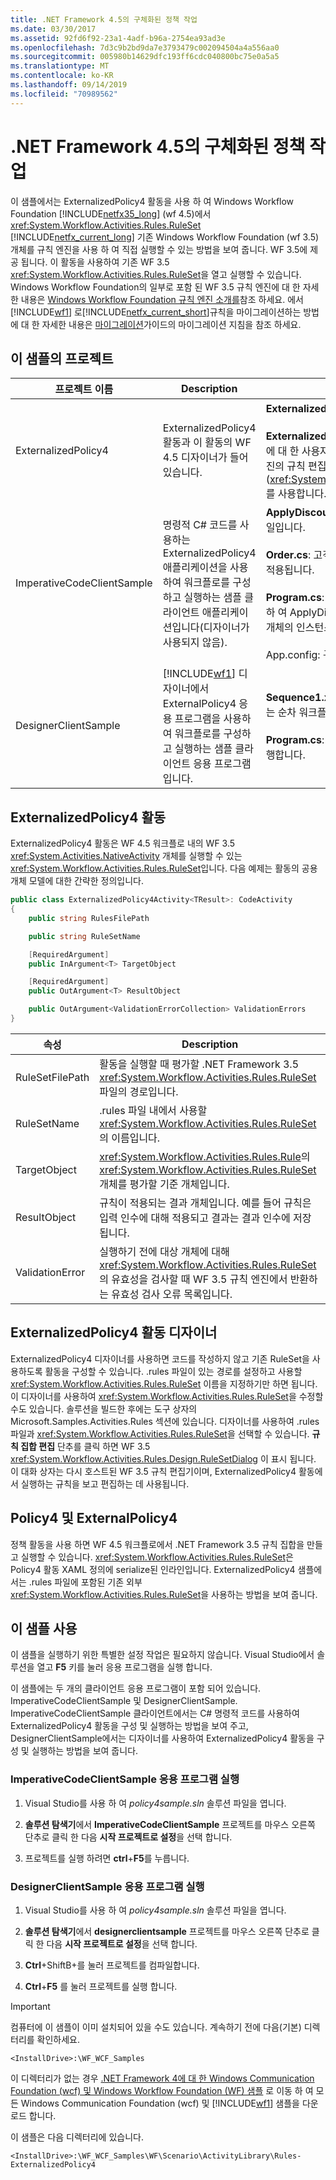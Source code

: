 ```yaml
---
title: .NET Framework 4.5의 구체화된 정책 작업
ms.date: 03/30/2017
ms.assetid: 92fd6f92-23a1-4adf-b96a-2754ea93ad3e
ms.openlocfilehash: 7d3c9b2bd9da7e3793479c002094504a4a556aa0
ms.sourcegitcommit: 005980b14629dfc193ff6cdc040800bc75e0a5a5
ms.translationtype: MT
ms.contentlocale: ko-KR
ms.lasthandoff: 09/14/2019
ms.locfileid: "70989562"
---
```

# <a name="externalized-policy-activity-in-net-framework-45"></a>.NET Framework 4.5의 구체화된 정책 작업

이 샘플에서는 ExternalizedPolicy4 활동을 사용 하 여 Windows Workflow Foundation [!INCLUDE[netfx35_long](../../../../includes/netfx35-long-md.md)] (wf 4.5)에서 <xref:System.Workflow.Activities.Rules.RuleSet> [!INCLUDE[netfx_current_long](../../../../includes/netfx-current-long-md.md)] 기존 Windows Workflow Foundation (wf 3.5) 개체를 규칙 엔진을 사용 하 여 직접 실행할 수 있는 방법을 보여 줍니다. WF 3.5에 제공 됩니다. 이 활동을 사용하여 기존 WF 3.5 <xref:System.Workflow.Activities.Rules.RuleSet>을 열고 실행할 수 있습니다. Windows Workflow Foundation의 일부로 포함 된 WF 3.5 규칙 엔진에 대 한 자세한 내용은 [Windows Workflow Foundation 규칙 엔진 소개를](https://go.microsoft.com/fwlink/?LinkId=166079)참조 하세요. 에서 [!INCLUDE[wf1](../../../../includes/wf1-md.md)] 로[!INCLUDE[netfx_current_short](../../../../includes/netfx-current-short-md.md)]규칙을 마이그레이션하는 방법에 대 한 자세한 내용은 [마이그레이션](../migration-guidance.md)가이드의 마이그레이션 지침을 참조 하세요.

## <a name="projects-in-this-sample"></a>이 샘플의 프로젝트

|프로젝트 이름|Description|기본 파일|
|-|-|-|
|ExternalizedPolicy4|ExternalizedPolicy4 활동과 이 활동의 WF 4.5 디자이너가 들어 있습니다.|**ExternalizedPolicy4.cs**: 작업 정의입니다.<br /><br /> **ExternalizedPolicy4Designer.xaml**: ExternalizedPolicy4 활동에 대 한 사용자 지정 디자이너입니다. 이 디자이너는 WF 3.5 규칙 엔진의 규칙 편집기(<xref:System.Workflow.Activities.Rules.Design.RuleSetDialog>)를 사용합니다.|
|ImperativeCodeClientSample|명령적 C# 코드를 사용하는 ExternalizedPolicy4 애플리케이션을 사용하여 워크플로를 구성하고 실행하는 샘플 클라이언트 애플리케이션입니다(디자이너가 사용되지 않음).|**ApplyDiscount.rules**: 규칙 정의 [!INCLUDE[wf1](../../../../includes/wf1-md.md)] 를 포함 하는 파일입니다.<br /><br /> **Order.cs**: 고객 주문을 나타내는 형식입니다. 이 형식의 개체에 규칙이 적용됩니다.<br /><br /> **Program.cs**: Policy4 활동을 포함 하는 워크플로를 구성 하 고 실행 하 여 ApplyDiscount에 정의 된 규칙을 적용 합니다. 규칙은 Order 개체의 인스턴스에 대 한 규칙입니다.<br /><br /> App.config: 규칙 파일의 경로가 있는 구성 파일입니다.|
|DesignerClientSample|[!INCLUDE[wf1](../../../../includes/wf1-md.md)] 디자이너에서 ExternalPolicy4 응용 프로그램을 사용하여 워크플로를 구성하고 실행하는 샘플 클라이언트 응용 프로그램입니다.|**Sequence1.xaml**: Policy4 활동을 사용 하 여 규칙 평가를 수행 하는 순차 워크플로입니다.<br /><br /> **Program.cs**: Sequence1.xaml에 정의된 워크플로의 인스턴스를 실행합니다.|

## <a name="the-externalizedpolicy4-activity"></a>ExternalizedPolicy4 활동

ExternalizedPolicy4 활동은 WF 4.5 워크플로 내의 WF 3.5 <xref:System.Activities.NativeActivity> 개체를 실행할 수 있는 <xref:System.Workflow.Activities.Rules.RuleSet>입니다. 다음 예제는 활동의 공용 개체 모델에 대한 간략한 정의입니다.

```csharp
public class ExternalizedPolicy4Activity<TResult>: CodeActivity
{
    public string RulesFilePath

    public string RuleSetName

    [RequiredArgument]
    public InArgument<T> TargetObject

    [RequiredArgument]
    public OutArgument<T> ResultObject

    public OutArgument<ValidationErrorCollection> ValidationErrors
}
```

|속성|Description|
|-|-|
|RuleSetFilePath|활동을 실행할 때 평가할 .NET Framework 3.5 <xref:System.Workflow.Activities.Rules.RuleSet> 파일의 경로입니다.|
|RuleSetName|.rules 파일 내에서 사용할 <xref:System.Workflow.Activities.Rules.RuleSet>의 이름입니다.|
|TargetObject|<xref:System.Workflow.Activities.Rules.Rule>의 <xref:System.Workflow.Activities.Rules.RuleSet> 개체를 평가할 기준 개체입니다.|
|ResultObject|규칙이 적용되는 결과 개체입니다. 예를 들어 규칙은 입력 인수에 대해 적용되고 결과는 결과 인수에 저장됩니다.|
|ValidationError|실행하기 전에 대상 개체에 대해 <xref:System.Workflow.Activities.Rules.RuleSet>의 유효성을 검사할 때 WF 3.5 규칙 엔진에서 반환하는 유효성 검사 오류 목록입니다.|

## <a name="externalizedpolicy4-activity-designer"></a>ExternalizedPolicy4 활동 디자이너

ExternalizedPolicy4 디자이너를 사용하면 코드를 작성하지 않고 기존 RuleSet을 사용하도록 활동을 구성할 수 있습니다. .rules 파일이 있는 경로를 설정하고 사용할 <xref:System.Workflow.Activities.Rules.RuleSet> 이름을 지정하기만 하면 됩니다. 이 디자이너를 사용하여 <xref:System.Workflow.Activities.Rules.RuleSet>을 수정할 수도 있습니다. 솔루션을 빌드한 후에는 도구 상자의 Microsoft.Samples.Activities.Rules 섹션에 있습니다. 디자이너를 사용하여 .rules 파일과 <xref:System.Workflow.Activities.Rules.RuleSet>을 선택할 수 있습니다. **규칙 집합 편집** 단추를 클릭 하면 WF 3.5 <xref:System.Workflow.Activities.Rules.Design.RuleSetDialog> 이 표시 됩니다. 이 대화 상자는 다시 호스트된 WF 3.5 규칙 편집기이며, ExternalizedPolicy4 활동에서 실행하는 규칙을 보고 편집하는 데 사용됩니다.

## <a name="policy4-and-externalpolicy4"></a>Policy4 및 ExternalPolicy4

정책 활동을 사용 하면 WF 4.5 워크플로에서 .NET Framework 3.5 규칙 집합을 만들고 실행할 수 있습니다. <xref:System.Workflow.Activities.Rules.RuleSet>은 Policy4 활동 XAML 정의에 serialize된 인라인입니다. ExternalizedPolicy4 샘플에서는 .rules 파일에 포함된 기존 외부 <xref:System.Workflow.Activities.Rules.RuleSet>을 사용하는 방법을 보여 줍니다.

## <a name="use-this-sample"></a>이 샘플 사용

이 샘플을 실행하기 위한 특별한 설정 작업은 필요하지 않습니다. Visual Studio에서 솔루션을 열고 **F5** 키를 눌러 응용 프로그램을 실행 합니다.

이 샘플에는 두 개의 클라이언트 응용 프로그램이 포함 되어 있습니다. ImperativeCodeClientSample 및 DesignerClientSample. ImperativeCodeClientSample 클라이언트에서는 C# 명령적 코드를 사용하여 ExternalizedPolicy4 활동을 구성 및 실행하는 방법을 보여 주고, DesignerClientSample에서는 디자이너를 사용하여 ExternalizedPolicy4 활동을 구성 및 실행하는 방법을 보여 줍니다.

### <a name="run-the-imperativecodeclientsample-application"></a>ImperativeCodeClientSample 응용 프로그램 실행

1. Visual Studio를 사용 하 여 *policy4sample.sln* 솔루션 파일을 엽니다.

2. **솔루션 탐색기**에서 **ImperativeCodeClientSample** 프로젝트를 마우스 오른쪽 단추로 클릭 한 다음 **시작 프로젝트로 설정**을 선택 합니다.

3. 프로젝트를 실행 하려면 **ctrl**+**F5**를 누릅니다.

### <a name="run-the-designerclientsample-application"></a>DesignerClientSample 응용 프로그램 실행

1. Visual Studio를 사용 하 여 *policy4sample.sln* 솔루션 파일을 엽니다.

2. **솔루션 탐색기**에서 **designerclientsample** 프로젝트를 마우스 오른쪽 단추로 클릭 한 다음 **시작 프로젝트로 설정**을 선택 합니다.

3. **Ctrl**+ShiftB+를 눌러 프로젝트를 컴파일합니다.

4. **Ctrl**+**F5** 를 눌러 프로젝트를 실행 합니다.

> [!IMPORTANT]
> 컴퓨터에 이 샘플이 이미 설치되어 있을 수도 있습니다. 계속하기 전에 다음(기본) 디렉터리를 확인하세요.
>
> `<InstallDrive>:\WF_WCF_Samples`
>
> 이 디렉터리가 없는 경우 [.NET Framework 4에 대 한 Windows Communication Foundation (wcf) 및 Windows Workflow Foundation (WF) 샘플](https://go.microsoft.com/fwlink/?LinkId=150780) 로 이동 하 여 모든 Windows Communication Foundation (wcf) 및 [!INCLUDE[wf1](../../../../includes/wf1-md.md)] 샘플을 다운로드 합니다.
>
> 이 샘플은 다음 디렉터리에 있습니다.
>
> `<InstallDrive>:\WF_WCF_Samples\WF\Scenario\ActivityLibrary\Rules-ExternalizedPolicy4`
